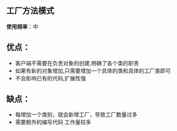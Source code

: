 工厂方法模式
- 

**使用频率**：中

优点：
- 
+ 客户端不需要在负责对象的创建,明确了各个类的职责<br/>
+ 如果有新的对象增加,只需要增加一个具体的类和具体的工厂类即可<br/>
+ 不会影响已有的代码,扩展性强<br/>

缺点：
- 
+ 每增加一个类别，就会新增工厂，导致工厂数量过多
+ 需要额外的编写代码 工作量较多
